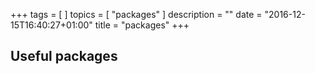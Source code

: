+++
tags = [
]
topics = [ "packages"
]
description = ""
date = "2016-12-15T16:40:27+01:00"
title = "packages"
+++

## Useful packages


